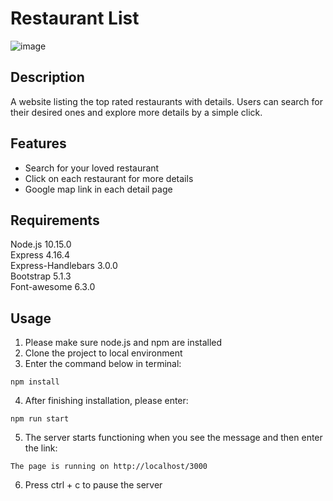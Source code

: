 # Restaurant List  
![image](https://user-images.githubusercontent.com/117899686/217705850-84092b8a-285b-41d0-afee-fea87f32d565.png)
 
 ## Description   
 A website listing the top rated restaurants with details. Users can search for their desired ones and explore more details by a simple click.  
 ## Features  
 * Search for your loved restaurant  
 * Click on each restaurant for more details  
 * Google map link in each detail page  
 
 ## Requirements   
Node.js 10.15.0  
Express 4.16.4    
Express-Handlebars 3.0.0  
Bootstrap 5.1.3    
Font-awesome 6.3.0
 
 ## Usage  
 1. Please make sure node.js and npm are installed
 2. Clone the project to local environment 
 3. Enter the command below in terminal: 
 ```
 npm install
 ```
4. After finishing installation, please enter:
```
npm run start
```
5. The server starts functioning when you see the message and then enter the link:  
```
The page is running on http://localhost/3000
```
6. Press ctrl + c to pause the server  

 

 
